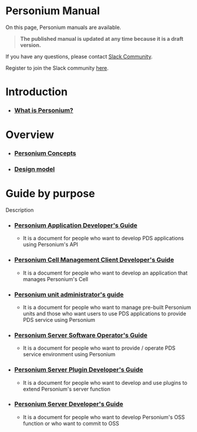 #  Personium Manual

On this page, Personium manuals are available.

> __The published manual is updated at any time because it is a draft version.__

If you have any questions, please contact [Slack Community](https://personium-io.slack.com/).

Register to join the Slack community [here](https://goo.gl/forms/ODgVX6eMkRDtReLg1).

# Introduction

* ### [What is Personium?](https://personium.github.io/ja/overview/001_Introduction.html)

# Overview

* ### [Personium Concepts](https://personium.github.io/en/user_guide/001_Personium_Concepts.html)

* ### [Design model](https://personium.github.io/en/user_guide/005_Model_construction.html)


# Guide by purpose
Description

* ### [Personium Application Developer's Guide](https://personium.github.io/en/app-developer/index.html)
  * It is a document for people who want to develop PDS applications using Personium's API

* ### [Personium Cell Management Client Developer's Guide](https://personium.github.io/en/cell-client-developer/index.html)
  * It is a document for people who want to develop an application that manages Personium's Cell

* ### [Personium unit administrator's guide](https://personium.github.io/en/unit-administrator/index.html)
  * It is a document for people who want to manage pre-built Personium units and those who want users to use PDS applications to provide PDS service using Personium

* ### [Personium Server Software Operator's Guide](https://personium.github.io/en/server-operator/index.html)
  * It is a document for people who want to provide / operate PDS service environment using Personium

* ### [Personium Server Plugin Developer's Guide](https://personium.github.io/en/plugin-developer/index.html)
  * It is a document for people who want to develop and use plugins to extend Personium's server function

* ### [Personium Server Developer's Guide](https://personium.github.io/en/software-developer/index.html)
  * It is a document for people who want to develop Personium's OSS function or who want to commit to OSS
